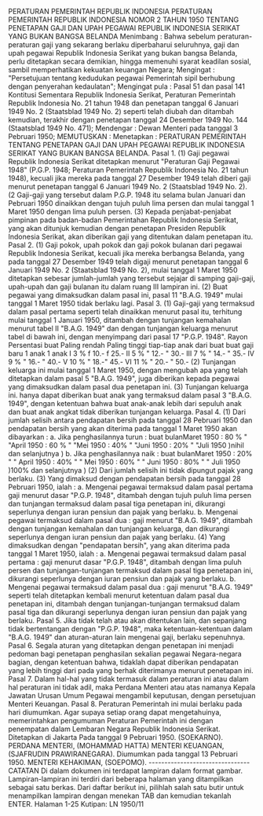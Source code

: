  PERATURAN PEMERINTAH REPUBLIK INDONESIA PERATURAN PEMERINTAH REPUBLIK INDONESIA NOMOR 2 TAHUN 1950 TENTANG PENETAPAN GAJI DAN UPAH PEGAWAI REPUBLIK INDONESIA SERIKAT YANG BUKAN BANGSA BELANDA
Menimbang :
 Bahwa sebelum peraturan-peraturan gaji yang sekarang berlaku diperbaharui seluruhnya, gaji dan upah pegawai Republik Indonesia Serikat yang bukan bangsa Belanda, perlu ditetapkan secara demikian, hingga memenuhi syarat keadilan sosial, sambil memperhatikan kekuatan keuangan Negara;
Mengingat :
 "Persetujuan tentang kedudukan pegawai Pemerintah sipil berhubung dengan penyerahan kedaulatan"; Mengingat pula : Pasal 51 dan pasal 141 Kontitusi Sementara Republik Indonesia Serikat, Peraturan Pemerintah Republik Indonesia No. 21 tahun 1948 dan penetapan tanggal 6 Januari 1949 No. 2 (Staatsblad 1949 No. 2) seperti telah diubah dan ditambah kemudian, terakhir dengan penetapan tanggal 24 Desember 1949 No. 144 (Staatsblad 1949 No. 471); Mendengar : Dewan Menteri pada tanggal 3 Pebruari 1950;
MEMUTUSKAN :
 Menetapkan : PERATURAN PEMERINTAH TENTANG PENETAPAN GAJI DAN UPAH PEGAWAI REPUBLIK INDONESIA SERIKAT YANG BUKAN BANGSA BELANDA. Pasal 1.
(1) Gaji pegawai Republik Indonesia Serikat ditetapkan menurut "Peraturan Gaji Pegawai 1948" (P.G.P. 1948; Peraturan Pemerintah Republik Indonesia No. 21 tahun 1948), kecuali jika mereka pada tanggal 27 Desember 1949 telah diberi gaji menurut penetapan tanggal 6 Januari 1949 No. 2 (Staatsblad 1949 No. 2). (2 Gaji-gaji yang tersebut dalam P.G.P. 1948 itu selama bulan Januari dan Pebruari 1950 dinaikkan dengan tujuh puluh lima persen dan mulai tanggal 1 Maret 1950 dengan lima puluh persen.
(3) Kepada penjabat-penjabat pimpinan pada badan-badan Pemerintahan Republik Indonesia Serikat, yang akan ditunjuk kemudian dengan penetapan Presiden Republik Indonesia Serikat, akan diberikan gaji yang ditentukan dalam penetapan itu. Pasal 2.
(1) Gaji pokok, upah pokok dan gaji pokok bulanan dari pegawai Republik Indonesia Serikat, kecuali jika mereka berbangsa Belanda, yang pada tanggal 27 Desember 1949 telah digaji menurut penetapan tanggal 6 Januari 1949 No. 2 (Staatsblad 1949 No. 2), mulai tanggal 1 Maret 1950 ditetapkan sebesar jumlah-jumlah yang tersebut sejajar di samping gaji-gaji, upah-upah dan gaji bulanan itu dalam ruang III lampiran ini.
(2) Buat pegawai yang dimaksudkan dalam pasal ini, pasal 11 "B.A.G. 1949" mulai tanggal 1 Maret 1950 tidak berlaku lagi. Pasal 3.
(1) Gaji-gaji yang termaksud dalam pasal pertama seperti telah dinaikkan menurut pasal itu, terhitung mulai tanggal 1 Januari 1950, ditambah dengan tunjangan kemahalan menurut tabel II "B.A.G. 1949" dan dengan tunjangan keluarga menurut tabel di bawah ini, dengan menyimpang dari pasal 17 "P.G.P. 1948". Rayon Persentasi buat Paling rendah Paling tinggi tiap-tiap anak dari buat buat gaji baru 1 anak 1 anak I 3 % f 10.- f 25.- II 5 % " 12.- " 30.- III 7 % " 14.- " 35.- IV 9 % " 16.- " 40.- V 10 % " 18.-" 45.- VI 11 % " 20.- " 50.- (2) Tunjangan keluarga ini mulai tanggal 1 Maret 1950, dengan mengubah apa yang telah ditetapkan dalam pasal 5 "B.A.G. 1949", juga diberikan kepada pegawai yang dimaksudkan dalam pasal dua penetapan ini.
(3) Tunjangan keluarga ini. hanya dapat diberikan buat anak yang termaksud dalam pasal 3 "B.A.G. 1949", dengan ketentuan bahwa buat anak-anak lebih dari sepuluh anak dan buat anak angkat tidak diberikan tunjangan keluarga. Pasal 4.
(1) Dari jumlah selisih antara pendapatan bersih pada tanggal 28 Pebruari 1950 dan pendapatan bersih yang akan diterima pada tanggal 1 Maret 1950 akan dibayarkan :
a. Jika penghasilannya turun : buat bulanMaret 1950 : 80 % " "April 1950 : 60 % " "Mei 1950 : 40% " "Juni 1950 : 20% " "Juli 1950 )nihil dan selanjutnya ) b. Jika penghasilannya naik : buat bulanMaret 1950 : 20% " " April 1950 : 40% " " Mei 1950 : 60% " " Juni 1950 : 80% " " Juli 1950 )100% dan selanjutnya ) (2) Dari jumlah selisih ini tidak dipungut pajak yang berlaku. (3) Yang dimaksud dengan pendapatan bersih pada tanggal 28 Pebruari 1950, ialah :
a. Mengenai pegawai termaksud dalam pasal pertama gaji menurut dasar "P.G.P. 1948", ditambah dengan tujuh puluh lima persen dan tunjangan termaksud dalam pasal tiga penetapan ini, dikurangi seperlunya dengan iuran pensiun dan pajak yang berlaku.
b. Mengenai pegawai termaksud dalam pasal dua : gaji menurut "B.A.G. 1949", ditambah dengan tunjangan kemahalan dan tunjangan keluarga, dan dikurangi seperlunya dengan iuran pensiun dan pajak yang berlaku.
(4) Yang dimaksudkan dengan "pendapatan bersih", yang akan diterima pada tanggal 1 Maret 1950, ialah :
a. Mengenai pegawai termaksud dalam pasal pertama : gaji menurut dasar "P.G.P. 1948", ditambah dengan lima puluh persen dan tunjangan-tunjangan termaksud dalam pasal tiga penetapan ini, dikurangi seperlunya dengan iuran pensiun dan pajak yang berlaku.
b. Mengenai pegawai termaksud dalam pasal dua : gaji menurut "B.A.G. 1949" seperti telah ditetapkan kembali menurut ketentuan dalam pasal dua penetapan ini, ditambah dengan tunjangan-tunjangan termaksud dalam pasal tiga dan dikurangi seperlunya dengan iuran pensiun dan pajak yang berlaku. Pasal 5. Jika tidak telah atau akan ditentukan lain, dan sepanjang tidak bertentangan dengan "P.G.P. 1948", maka ketentuan-ketentuan dalam "B.A.G. 1949" dan aturan-aturan lain mengenai gaji, berlaku sepenuhnya. Pasal 6. Segala aturan yang ditetapkan dengan penetapan ini menjadi pedoman bagi penetapan penghasilan sekalian pegawai Negara-negara bagian, dengan ketentuan bahwa, tidaklah dapat diberikan pendapatan yang lebih tinggi dari pada yang berhak diterimanya menurut penetapan ini. Pasal 7. Dalam hal-hal yang tidak termasuk dalam peraturan ini atau dalam hal peraturan ini tidak adil, maka Perdana Menteri atau atas namanya Kepala Jawatan Urusan Umum Pegawai mengambil keputusan, dengan persetujuan Menteri Keuangan. Pasal 8. Peraturan Pemerintah ini mulai berlaku pada hari diumumkan. Agar supaya setiap orang dapat mengetahuinya, memerintahkan pengumuman Peraturan Pemerintah ini dengan penempatan dalam Lembaran Negara Republik Indonesia Serikat. Ditetapkan di Jakarta Pada tanggal 9 Pebruari 1950. (SOEKARNO). PERDANA MENTERI, (MOHAMMAD HATTA) MENTERI KEUANGAN, (SJAFRUDIN PRAWIRANEGARA). Diumumkan pada tanggal 13 Pebruari 1950. MENTERI KEHAKIMAN, (SOEPOMO). -------------------------------- CATATAN Di dalam dokumen ini terdapat lampiran dalam format gambar. Lampiran-lampiran ini terdiri dari beberapa halaman yang ditampilkan sebagai satu berkas. Dari daftar berikut ini, pilihlah salah satu butir untuk menampilkan lampiran dengan menekan TAB dan kemudian tekanlah ENTER. Halaman 1-25 Kutipan: LN 1950/11